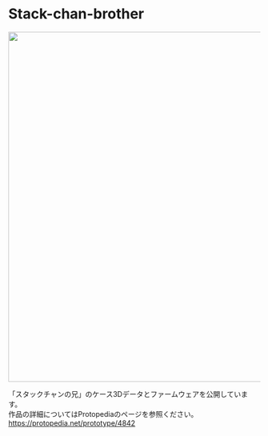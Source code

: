# Stack-chan-brother

<img src="https://github.com/shi78ge/Stack-chan-brother/assets/67863963/1b8017f6-94c8-4cda-9bc9-402926ec4785" width="700px">  


「スタックチャンの兄」のケース3Dデータとファームウェアを公開しています。  
作品の詳細についてはProtopediaのページを参照ください。  
https://protopedia.net/prototype/4842
